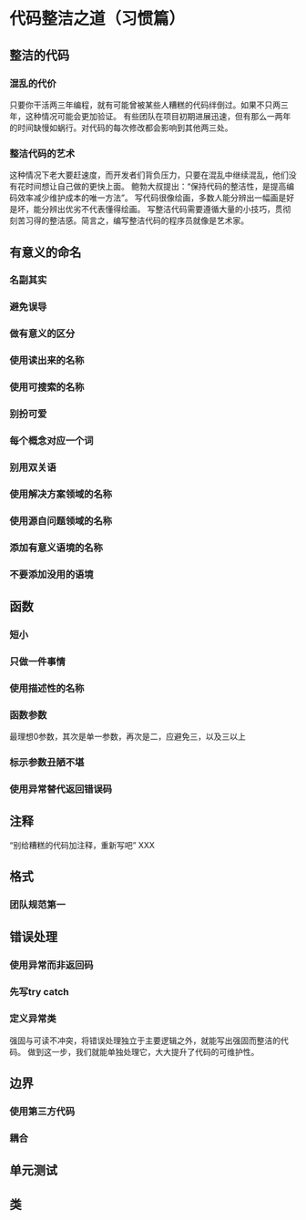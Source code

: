 # 代码整洁之道（习惯篇）

## 整洁的代码
### 混乱的代价
只要你干活两三年编程，就有可能曾被某些人糟糕的代码绊倒过。如果不只两三年，这种情况可能会更加验证。
有些团队在项目初期进展迅速，但有那么一两年的时间缺慢如蜗行。对代码的每次修改都会影响到其他两三处。
### 整洁代码的艺术
这种情况下老大要赶速度，而开发者们背负压力，只要在混乱中继续混乱，他们没有花时间想让自己做的更快上面。
鲍勃大叔提出：“保持代码的整洁性，是提高编码效率减少维护成本的唯一方法”。
写代码很像绘画，多数人能分辨出一幅画是好是坏，能分辨出优劣不代表懂得绘画。
写整洁代码需要遵循大量的小技巧，贯彻刻苦习得的整洁感。简言之，编写整洁代码的程序员就像是艺术家。

## 有意义的命名
### 名副其实
### 避免误导
### 做有意义的区分
### 使用读出来的名称
### 使用可搜索的名称
### 别扮可爱
### 每个概念对应一个词
### 别用双关语
### 使用解决方案领域的名称
### 使用源自问题领域的名称
### 添加有意义语境的名称
### 不要添加没用的语境
## 函数
### 短小
### 只做一件事情
### 使用描述性的名称
### 函数参数
最理想0参数，其次是单一参数，再次是二，应避免三，以及三以上
### 标示参数丑陋不堪
### 使用异常替代返回错误码
## 注释
“别给糟糕的代码加注释，重新写吧” XXX

## 格式
### 团队规范第一

## 错误处理
### 使用异常而非返回码
### 先写try catch
### 定义异常类
强固与可读不冲突，将错误处理独立于主要逻辑之外，就能写出强固而整洁的代码。
做到这一步，我们就能单独处理它，大大提升了代码的可维护性。
## 边界
### 使用第三方代码
### 耦合

## 单元测试
## 类
